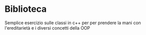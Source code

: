 # Biblioteca
Semplice esercizio sulle classi in c++ per per prendere la mani con l'ereditarietà e i diversi concetti della OOP
